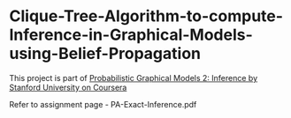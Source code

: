 # Clique-Tree-Algorithm-to-compute-Inference-in-Graphical-Models-using-Belief-Propagation

This project is part of [Probabilistic Graphical Models 2: Inference by Stanford University on Coursera](https://www.coursera.org/learn/probabilistic-graphical-models-2-inference/home/welcome)

Refer to assignment page - PA-Exact-Inference.pdf
